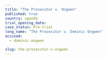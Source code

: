 ```yaml
---
title: "The Prosecutor v. Ongwen"
published: true
country: uganda
trial_opening_date:
case_status: Pre-trial
long_name: "The Prosecutor v. Dominic Ongwen"
accused:
  - dominic-ongwen

slug: the-prosecutor-v-ongwen
---
```

